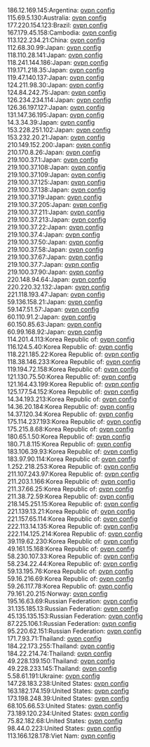 186.12.169.145:Argentina: [ovpn config](vpn/186_12_169_145.ovpn)  
115.69.5.130:Australia: [ovpn config](vpn/115_69_5_130.ovpn)  
177.220.154.123:Brazil: [ovpn config](vpn/177_220_154_123.ovpn)  
167.179.45.158:Cambodia: [ovpn config](vpn/167_179_45_158.ovpn)  
113.122.234.21:China: [ovpn config](vpn/113_122_234_21.ovpn)  
112.68.30.99:Japan: [ovpn config](vpn/112_68_30_99.ovpn)  
118.110.28.141:Japan: [ovpn config](vpn/118_110_28_141.ovpn)  
118.241.144.186:Japan: [ovpn config](vpn/118_241_144_186.ovpn)  
119.171.218.35:Japan: [ovpn config](vpn/119_171_218_35.ovpn)  
119.47.140.137:Japan: [ovpn config](vpn/119_47_140_137.ovpn)  
124.211.98.30:Japan: [ovpn config](vpn/124_211_98_30.ovpn)  
124.84.242.75:Japan: [ovpn config](vpn/124_84_242_75.ovpn)  
126.234.234.114:Japan: [ovpn config](vpn/126_234_234_114.ovpn)  
126.36.197.127:Japan: [ovpn config](vpn/126_36_197_127.ovpn)  
131.147.36.195:Japan: [ovpn config](vpn/131_147_36_195.ovpn)  
14.3.34.39:Japan: [ovpn config](vpn/14_3_34_39.ovpn)  
153.228.251.102:Japan: [ovpn config](vpn/153_228_251_102.ovpn)  
153.232.20.21:Japan: [ovpn config](vpn/153_232_20_21.ovpn)  
210.149.152.200:Japan: [ovpn config](vpn/210_149_152_200.ovpn)  
210.170.8.26:Japan: [ovpn config](vpn/210_170_8_26.ovpn)  
219.100.37.1:Japan: [ovpn config](vpn/219_100_37_1.ovpn)  
219.100.37.108:Japan: [ovpn config](vpn/219_100_37_108.ovpn)  
219.100.37.109:Japan: [ovpn config](vpn/219_100_37_109.ovpn)  
219.100.37.125:Japan: [ovpn config](vpn/219_100_37_125.ovpn)  
219.100.37.138:Japan: [ovpn config](vpn/219_100_37_138.ovpn)  
219.100.37.19:Japan: [ovpn config](vpn/219_100_37_19.ovpn)  
219.100.37.205:Japan: [ovpn config](vpn/219_100_37_205.ovpn)  
219.100.37.211:Japan: [ovpn config](vpn/219_100_37_211.ovpn)  
219.100.37.213:Japan: [ovpn config](vpn/219_100_37_213.ovpn)  
219.100.37.22:Japan: [ovpn config](vpn/219_100_37_22.ovpn)  
219.100.37.4:Japan: [ovpn config](vpn/219_100_37_4.ovpn)  
219.100.37.50:Japan: [ovpn config](vpn/219_100_37_50.ovpn)  
219.100.37.58:Japan: [ovpn config](vpn/219_100_37_58.ovpn)  
219.100.37.67:Japan: [ovpn config](vpn/219_100_37_67.ovpn)  
219.100.37.7:Japan: [ovpn config](vpn/219_100_37_7.ovpn)  
219.100.37.90:Japan: [ovpn config](vpn/219_100_37_90.ovpn)  
220.148.94.64:Japan: [ovpn config](vpn/220_148_94_64.ovpn)  
220.220.32.132:Japan: [ovpn config](vpn/220_220_32_132.ovpn)  
221.118.193.47:Japan: [ovpn config](vpn/221_118_193_47.ovpn)  
59.136.158.21:Japan: [ovpn config](vpn/59_136_158_21.ovpn)  
59.147.51.57:Japan: [ovpn config](vpn/59_147_51_57.ovpn)  
60.110.91.2:Japan: [ovpn config](vpn/60_110_91_2.ovpn)  
60.150.85.63:Japan: [ovpn config](vpn/60_150_85_63.ovpn)  
60.99.168.92:Japan: [ovpn config](vpn/60_99_168_92.ovpn)  
114.201.4.113:Korea Republic of: [ovpn config](vpn/114_201_4_113.ovpn)  
116.124.5.40:Korea Republic of: [ovpn config](vpn/116_124_5_40.ovpn)  
118.221.185.22:Korea Republic of: [ovpn config](vpn/118_221_185_22.ovpn)  
118.38.146.233:Korea Republic of: [ovpn config](vpn/118_38_146_233.ovpn)  
119.194.72.158:Korea Republic of: [ovpn config](vpn/119_194_72_158.ovpn)  
121.130.75.50:Korea Republic of: [ovpn config](vpn/121_130_75_50.ovpn)  
121.164.43.199:Korea Republic of: [ovpn config](vpn/121_164_43_199.ovpn)  
125.177.54.152:Korea Republic of: [ovpn config](vpn/125_177_54_152.ovpn)  
14.34.193.213:Korea Republic of: [ovpn config](vpn/14_34_193_213.ovpn)  
14.36.20.184:Korea Republic of: [ovpn config](vpn/14_36_20_184.ovpn)  
14.37.120.34:Korea Republic of: [ovpn config](vpn/14_37_120_34.ovpn)  
175.114.237.193:Korea Republic of: [ovpn config](vpn/175_114_237_193.ovpn)  
175.215.8.68:Korea Republic of: [ovpn config](vpn/175_215_8_68.ovpn)  
180.65.1.50:Korea Republic of: [ovpn config](vpn/180_65_1_50.ovpn)  
180.71.8.115:Korea Republic of: [ovpn config](vpn/180_71_8_115.ovpn)  
183.106.39.93:Korea Republic of: [ovpn config](vpn/183_106_39_93.ovpn)  
183.97.90.114:Korea Republic of: [ovpn config](vpn/183_97_90_114.ovpn)  
1.252.218.253:Korea Republic of: [ovpn config](vpn/1_252_218_253.ovpn)  
211.107.243.97:Korea Republic of: [ovpn config](vpn/211_107_243_97.ovpn)  
211.203.1.166:Korea Republic of: [ovpn config](vpn/211_203_1_166.ovpn)  
211.37.66.25:Korea Republic of: [ovpn config](vpn/211_37_66_25.ovpn)  
211.38.72.59:Korea Republic of: [ovpn config](vpn/211_38_72_59.ovpn)  
218.145.251.15:Korea Republic of: [ovpn config](vpn/218_145_251_15.ovpn)  
221.139.13.21:Korea Republic of: [ovpn config](vpn/221_139_13_21.ovpn)  
221.157.65.114:Korea Republic of: [ovpn config](vpn/221_157_65_114.ovpn)  
222.113.14.135:Korea Republic of: [ovpn config](vpn/222_113_14_135.ovpn)  
222.114.125.214:Korea Republic of: [ovpn config](vpn/222_114_125_214.ovpn)  
39.119.62.230:Korea Republic of: [ovpn config](vpn/39_119_62_230.ovpn)  
49.161.15.168:Korea Republic of: [ovpn config](vpn/49_161_15_168.ovpn)  
58.230.107.33:Korea Republic of: [ovpn config](vpn/58_230_107_33.ovpn)  
58.234.22.44:Korea Republic of: [ovpn config](vpn/58_234_22_44.ovpn)  
59.13.195.76:Korea Republic of: [ovpn config](vpn/59_13_195_76.ovpn)  
59.16.216.69:Korea Republic of: [ovpn config](vpn/59_16_216_69.ovpn)  
59.26.117.78:Korea Republic of: [ovpn config](vpn/59_26_117_78.ovpn)  
79.161.20.215:Norway: [ovpn config](vpn/79_161_20_215.ovpn)  
195.16.63.69:Russian Federation: [ovpn config](vpn/195_16_63_69.ovpn)  
31.135.185.13:Russian Federation: [ovpn config](vpn/31_135_185_13.ovpn)  
45.135.135.153:Russian Federation: [ovpn config](vpn/45_135_135_153.ovpn)  
87.225.106.1:Russian Federation: [ovpn config](vpn/87_225_106_1.ovpn)  
95.220.62.151:Russian Federation: [ovpn config](vpn/95_220_62_151.ovpn)  
171.7.93.71:Thailand: [ovpn config](vpn/171_7_93_71.ovpn)  
184.22.173.255:Thailand: [ovpn config](vpn/184_22_173_255.ovpn)  
184.22.214.74:Thailand: [ovpn config](vpn/184_22_214_74.ovpn)  
49.228.139.150:Thailand: [ovpn config](vpn/49_228_139_150.ovpn)  
49.228.233.145:Thailand: [ovpn config](vpn/49_228_233_145.ovpn)  
5.58.61.191:Ukraine: [ovpn config](vpn/5_58_61_191.ovpn)  
147.28.183.238:United States: [ovpn config](vpn/147_28_183_238.ovpn)  
163.182.174.159:United States: [ovpn config](vpn/163_182_174_159.ovpn)  
173.198.248.39:United States: [ovpn config](vpn/173_198_248_39.ovpn)  
68.105.66.53:United States: [ovpn config](vpn/68_105_66_53.ovpn)  
73.189.120.234:United States: [ovpn config](vpn/73_189_120_234.ovpn)  
75.82.182.68:United States: [ovpn config](vpn/75_82_182_68.ovpn)  
98.44.0.223:United States: [ovpn config](vpn/98_44_0_223.ovpn)  
113.166.128.178:Viet Nam: [ovpn config](vpn/113_166_128_178.ovpn)  
